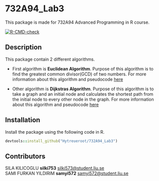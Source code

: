 # 732A94_Lab3

This package is made for 732A94 Advanced Programming in R course.

<!-- badges: start -->
[![R-CMD-check](https://github.com/Hytreueroot/732A94_Lab3/actions/workflows/R-CMD-check.yaml/badge.svg)](https://github.com/Hytreueroot/732A94_Lab3/actions/workflows/R-CMD-check.yaml)
<!-- badges: end -->

## Description
This package contain 2 different algorithms. 

* First algorithm is **Euclidean Algorithm**. Purpose of this algorithm is to find the greatest common divisor(GCD) of two numbers. For more information about this algorithm and pseudocode [here](https://en.wikipedia.org/wiki/Euclidean_algorithm)

* Other algorithm is **Dijkstras Algorithm**. Purpose of this algorithm is to take a graph and an initial node and calculates the shortest path from the initial node to every other node in the graph. For more information about this algorithm and pseudocode [here](https://en.wikipedia.org/wiki/Dijkstra%27s_algorithm)

## Installation
Install the package using the following code in R.

```ruby
devtools::install_github("Hytreueroot/732A94_Lab3")
```

## Contributors
SILA KILICOGLU        **silki753**          silki573@student.liu.se <br>
SAMI FURKAN YILDIRIM  **samyi572**          samyi572@student.liu.se

